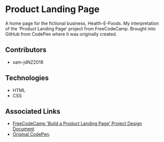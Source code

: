 # Product Landing Page

A home page for the fictional business, Health-E-Foods. My interpretation of the 'Product Landing Page' project from FreeCodeCamp. Brought into GitHub from CodePen where it was originally created.

## Contributors

* sam-jdNZ2018

## Technologies

* HTML
* CSS

## Associated Links

* [FreeCodeCamp 'Build a Product Landing Page' Project Design Document](https://learn.freecodecamp.org/responsive-web-design/responsive-web-design-projects/build-a-product-landing-page)
* [Original CodePen](https://codepen.io/sam_donaldson2018/pen/EOreyV). 
